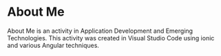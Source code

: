 # About Me

About Me is an activity in Application Development and Emerging Technologies. This activity was created in Visual Studio Code using ionic and various Angular techniques.
